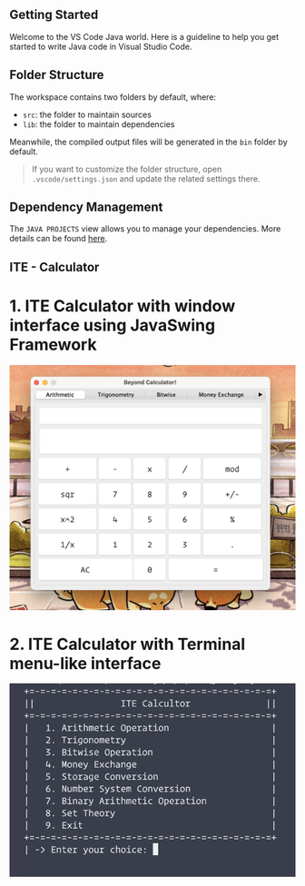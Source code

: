 ## Getting Started

Welcome to the VS Code Java world. Here is a guideline to help you get started to write Java code in Visual Studio Code.

## Folder Structure

The workspace contains two folders by default, where:

- `src`: the folder to maintain sources
- `lib`: the folder to maintain dependencies

Meanwhile, the compiled output files will be generated in the `bin` folder by default.

> If you want to customize the folder structure, open `.vscode/settings.json` and update the related settings there.

## Dependency Management

The `JAVA PROJECTS` view allows you to manage your dependencies. More details can be found [here](https://github.com/microsoft/vscode-java-dependency#manage-dependencies).

## ITE - Calculator 

# 1. ITE Calculator with window interface using JavaSwing Framework
![alt text](/src/assets/ITE-Calculator-Interface.png)

# 2. ITE Calculator with Terminal menu-like interface
![alt text](/src/assets/ITE-Calculator-Terminal-Interface.png)